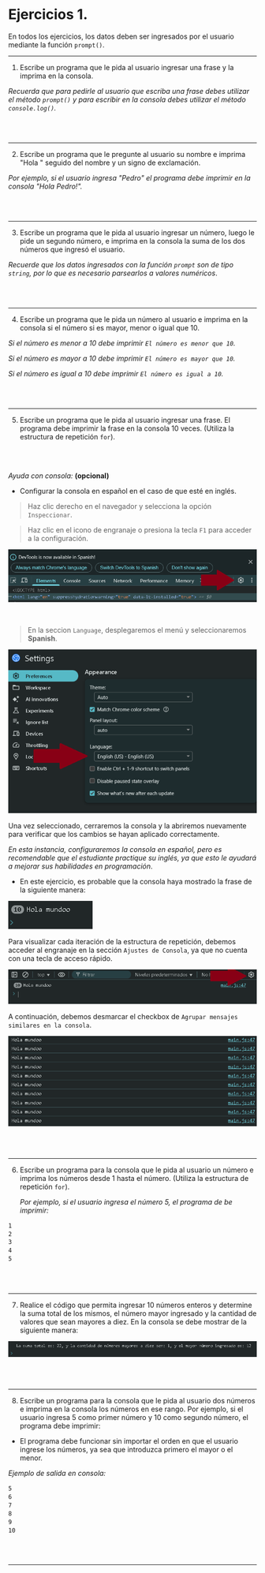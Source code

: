 # Ejercicios 1.

En todos los ejercicios, los datos deben ser ingresados por el usuario mediante la función `prompt()`.
<hr>

1. Escribe un programa que le pida al usuario ingresar una frase y la imprima en la consola. 

*Recuerda que para pedirle al usuario que escriba una frase debes utilizar el método `prompt()` y para escribir en la consola debes utilizar el método `console.log()`.*

<br>
<br>
<hr>

2. Escribe un programa que le pregunte al usuario su nombre e imprima "Hola " seguido del nombre y un signo de exclamación.

*Por ejemplo, si el usuario ingresa "Pedro" el programa debe imprimir en la consola "Hola Pedro!".*

<br>
<br>
<hr>

3. Escribe un programa que le pida al usuario ingresar un número, luego le pide un segundo número, e imprima en la consola la suma de los dos números que ingresó el usuario.

*Recuerde que los datos ingresados con la función `prompt` son de tipo `string`, por lo que es necesario parsearlos a valores numéricos*.

<br>
<br>
<hr>

4. Escribe un programa que le pida un número al usuario e imprima en la consola si el número si es mayor, menor o igual que 10.

*Si el número es menor a 10 debe imprimir `El número es menor que 10`.*

*Si el número es mayor a 10 debe imprimir `El número es mayor que 10`.*

*Si el número es igual a 10 debe imprimir `El número es igual a 10`.*

<br>
<br>
<hr>

5. Escribe un programa que le pida al usuario ingresar una frase. El programa debe imprimir la frase en la consola 10 veces. (Utiliza la estructura de repetición `for`).

<br>
<br>

*Ayuda con consola:*  **(opcional)**
- Configurar la consola en español en el caso de que esté en inglés.
> Haz clic derecho en el navegador y selecciona la opción `Inspeccionar`.

> Haz clic en el icono de engranaje o presiona la tecla `F1` para acceder a la configuración.

![imagen](Imagenes/imagen1.png)

<br>

> En la seccion `Language`, desplegaremos el menú y seleccionaremos **Spanish**.

![Imagen](Imagenes/imagen2.png)

Una vez seleccionado, cerraremos la consola y la abriremos nuevamente para verificar que los cambios se hayan aplicado correctamente.

*En esta instancia, configuraremos la consola en español, pero es recomendable que el estudiante practique su inglés, ya que esto le ayudará a mejorar sus habilidades en programación*.

- En este ejercicio, es probable que la consola haya mostrado la frase de la siguiente manera:

![Imagen](Imagenes/imagen3.png)

Para visualizar cada iteración de la estructura de repetición, debemos acceder al engranaje en la sección `Ajustes de Consola`, ya que no cuenta con una tecla de acceso rápido.

![Imagen](Imagenes/imagen4.png)

A continuación, debemos desmarcar el checkbox de `Agrupar mensajes similares en la consola`.

![Imagen](Imagenes/imagen5.png)

<br>
<br>
<hr>

6. Escribe un programa para la consola que le pida al usuario un número e imprima los números desde 1 hasta el número. (Utiliza la estructura de repetición `for`).

    *Por ejemplo, si el usuario ingresa el número 5, el programa de be imprimir:*
```Markdown
1
2
3
4
5
```

<br>
<br>
<hr>

7. Realice el código que permita ingresar 10 números enteros y determine la suma total de los mismos, el número mayor ingresado y la cantidad de valores que sean mayores a diez. En la consola se debe mostrar de la siguiente manera:

![imagen](Imagenes/imagen6.png)

<br>
<br>
<hr>

8. Escribe un programa para la consola que le pida al usuario dos números e imprima en la consola los números en ese rango. Por ejemplo, si el usuario ingresa 5 como primer número y 10 como segundo número, el programa debe imprimir:

- El programa debe funcionar sin importar el orden en que el usuario ingrese los números, ya sea que introduzca primero el mayor o el menor.

*Ejemplo de salida en consola:*

```Markdown
5
6
7
8
9
10
```
<br>
<br>
<hr>